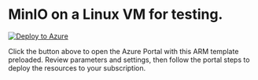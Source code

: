 # MinIO on a Linux VM for testing. 



[![Deploy to Azure](https://aka.ms/deploytoazurebutton)](https://portal.azure.com/#create/Microsoft.Template/uri/https%3A%2F%2Fraw.githubusercontent.com%2Fderdanu%2Fazure-minio-vm%2Fmaster%2Fazuredeploy.json)

Click the button above to open the Azure Portal with this ARM template preloaded. Review parameters and settings, then follow the portal steps to deploy the resources to your subscription.
